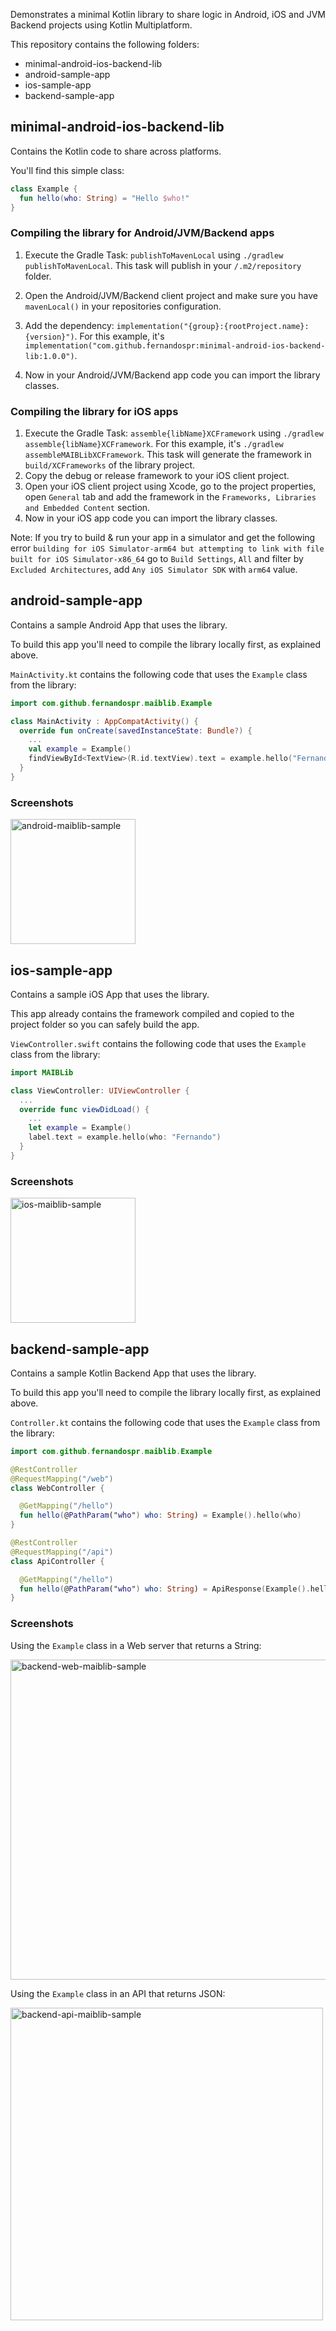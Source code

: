Demonstrates a minimal Kotlin library to share logic in Android, iOS and JVM Backend projects using Kotlin Multiplatform.

This repository contains the following folders:
* minimal-android-ios-backend-lib
* android-sample-app
* ios-sample-app
* backend-sample-app

## minimal-android-ios-backend-lib
Contains the Kotlin code to share across platforms.

You'll find this simple class:
```kotlin
class Example {
  fun hello(who: String) = "Hello $who!"
}
```
### Compiling the library for Android/JVM/Backend apps
1. Execute the Gradle Task: `publishToMavenLocal` using `./gradlew publishToMavenLocal`.
This task will publish in your `/.m2/repository` folder.

2. Open the Android/JVM/Backend client project and make sure you have `mavenLocal()` in your repositories configuration.
3. Add the dependency: `implementation("{group}:{rootProject.name}:{version}")`. For this example, it's `implementation("com.github.fernandospr:minimal-android-ios-backend-lib:1.0.0")`.
4. Now in your Android/JVM/Backend app code you can import the library classes.
  
### Compiling the library for iOS apps
1. Execute the Gradle Task: `assemble{libName}XCFramework` using `./gradlew assemble{libName}XCFramework`. For this example, it's `./gradlew assembleMAIBLibXCFramework`. This task will generate the framework in `build/XCFrameworks` of the library project.
2. Copy the debug or release framework to your iOS client project.
3. Open your iOS client project using Xcode, go to the project properties, open `General` tab and add the framework in the `Frameworks, Libraries and Embedded Content` section.
4. Now in your iOS app code you can import the library classes.

Note: If you try to build & run your app in a simulator and get the following error `building for iOS Simulator-arm64 but attempting to link with file built for iOS Simulator-x86_64` go to `Build Settings`, `All` and filter by `Excluded Architectures`, add `Any iOS Simulator SDK` with `arm64` value.

## android-sample-app
Contains a sample Android App that uses the library.

To build this app you'll need to compile the library locally first, as explained above.

`MainActivity.kt` contains the following code that uses the `Example` class from the library:

```kotlin
import com.github.fernandospr.maiblib.Example

class MainActivity : AppCompatActivity() {
  override fun onCreate(savedInstanceState: Bundle?) {
    ...
    val example = Example()
    findViewById<TextView>(R.id.textView).text = example.hello("Fernando")
  }
}
```

### Screenshots
<img width="200" alt="android-maiblib-sample" src="https://user-images.githubusercontent.com/4404680/177391909-a2043ddd-54c1-4186-88f7-aa16f8185cea.png">


## ios-sample-app
Contains a sample iOS App that uses the library.

This app already contains the framework compiled and copied to the project folder so you can safely build the app.

`ViewController.swift` contains the following code that uses the `Example` class from the library:

```swift
import MAIBLib

class ViewController: UIViewController {
  ...
  override func viewDidLoad() {
    ...
    let example = Example()
    label.text = example.hello(who: "Fernando")
  }
}
```

### Screenshots
<img width="200" alt="ios-maiblib-sample" src="https://user-images.githubusercontent.com/4404680/177391856-ff00adae-6392-4164-8fd5-d5d5b5949eb2.png">

## backend-sample-app
Contains a sample Kotlin Backend App that uses the library.

To build this app you'll need to compile the library locally first, as explained above.

`Controller.kt` contains the following code that uses the `Example` class from the library:
```kotlin
import com.github.fernandospr.maiblib.Example

@RestController
@RequestMapping("/web")
class WebController {

  @GetMapping("/hello")
  fun hello(@PathParam("who") who: String) = Example().hello(who)
}

@RestController
@RequestMapping("/api")
class ApiController {

  @GetMapping("/hello")
  fun hello(@PathParam("who") who: String) = ApiResponse(Example().hello(who))
}
```

### Screenshots
Using the `Example` class in a Web server that returns a String:

<img width="512" alt="backend-web-maiblib-sample" src="https://user-images.githubusercontent.com/4404680/177391204-da62b53f-2bb2-4830-aefe-ddbd5bab12ed.png">

Using the `Example` class in an API that returns JSON:

<img width="500" alt="backend-api-maiblib-sample" src="https://user-images.githubusercontent.com/4404680/177391224-2c4572c6-9aaf-47d7-8a6b-4a1cceabd402.png">



